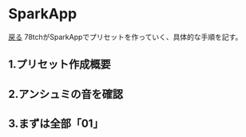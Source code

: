 # SparkApp
[戻る](./README.md)
78tchがSparkAppでプリセットを作っていく、具体的な手順を記す。

## 1.プリセット作成概要


## 2.アンシュミの音を確認


## 3.まずは全部「01」
